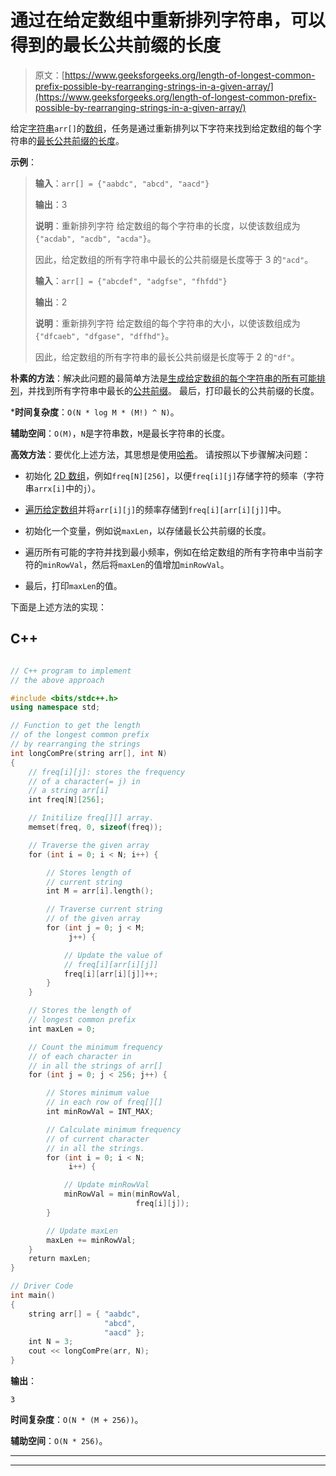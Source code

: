 # 通过在给定数组中重新排列字符串，可以得到的最长公共前缀的长度

> 原文：[https://www.geeksforgeeks.org/length-of-longest-common-prefix-possible-by-rearranging-strings-in-a-given-array/](https://www.geeksforgeeks.org/length-of-longest-common-prefix-possible-by-rearranging-strings-in-a-given-array/)

给定[字符串](https://www.geeksforgeeks.org/string-data-structure/)`arr[]`的[数组](https://www.geeksforgeeks.org/array-data-structure/)，任务是通过重新排列以下字符来找到给定数组的每个字符串的[最长公共前缀的长度](https://www.geeksforgeeks.org/longest-common-prefix-using-sorting/)。

**示例**：

> **输入**：`arr[] = {"aabdc", "abcd", "aacd"}`
>
> **输出**：3
>
> **说明**：重新排列字符 给定数组的每个字符串的长度，以使该数组成为`{"acdab", "acdb", "acda"}`。
>
> 因此，给定数组的所有字符串中最长的公共前缀是长度等于 3 的`"acd"`。
> 
> **输入**：`arr[] = {"abcdef", "adgfse", "fhfdd"}`
>
> **输出**：2
>
> **说明**：重新排列字符 给定数组的每个字符串的大小，以使该数组成为`{"dfcaeb", "dfgase", "dffhd"}`。
>
> 因此，给定数组的所有字符串的最长公共前缀是长度等于 2 的`"df"`。

**朴素的方法**：解决此问题的最简单方法是[生成给定数组的每个字符串的所有可能排列](https://www.geeksforgeeks.org/write-a-c-program-to-print-all-permutations-of-a-given-string/)，并找到所有字符串中最长的[公共前缀](https://www.geeksforgeeks.org/longest-common-prefix-using-binary-search/)。 最后，打印最长的公共前缀的长度。

***时间复杂度**：`O(N * log M * (M!) ^ N)`。

**辅助空间**：`O(M)`，`N`是字符串数，`M`是最长字符串的长度。

**高效方法**：要优化上述方法，其思想是使用[哈希](https://www.geeksforgeeks.org/hashing-data-structure/)。 请按照以下步骤解决问题：

*   初始化 [2D 数组](https://www.geeksforgeeks.org/multidimensional-arrays-in-java/)，例如`freq[N][256]`，以便`freq[i][j]`存储字符的频率（字符串`arrx[i]`中的`j`）。

*   [遍历给定数组](https://www.geeksforgeeks.org/c-program-to-traverse-an-array/)并将`arr[i][j]`的频率存储到`freq[i][arr[i][j]]`中。

*   初始化一个变量，例如说`maxLen`，以存储最长公共前缀的长度。

*   遍历所有可能的字符并找到最小频率，例如在给定数组的所有字符串中当前字符的`minRowVal`，然后将`maxLen`的值增加`minRowVal`。

*   最后，打印`maxLen`的值。

下面是上述方法的实现：

## C++

```cpp

// C++ program to implement 
// the above approach 

#include <bits/stdc++.h> 
using namespace std; 

// Function to get the length 
// of the longest common prefix 
// by rearranging the strings 
int longComPre(string arr[], int N) 
{ 
    // freq[i][j]: stores the frequency 
    // of a character(= j) in 
    // a string arr[i] 
    int freq[N][256]; 

    // Initilize freq[][] array. 
    memset(freq, 0, sizeof(freq)); 

    // Traverse the given array 
    for (int i = 0; i < N; i++) { 

        // Stores length of 
        // current string 
        int M = arr[i].length(); 

        // Traverse current string 
        // of the given array 
        for (int j = 0; j < M; 
             j++) { 

            // Update the value of 
            // freq[i][arr[i][j]] 
            freq[i][arr[i][j]]++; 
        } 
    } 

    // Stores the length of 
    // longest common prefix 
    int maxLen = 0; 

    // Count the minimum frequency 
    // of each character in 
    // in all the strings of arr[] 
    for (int j = 0; j < 256; j++) { 

        // Stores minimum value 
        // in each row of freq[][] 
        int minRowVal = INT_MAX; 

        // Calculate minimum frequency 
        // of current character 
        // in all the strings. 
        for (int i = 0; i < N; 
             i++) { 

            // Update minRowVal 
            minRowVal = min(minRowVal, 
                            freq[i][j]); 
        } 

        // Update maxLen 
        maxLen += minRowVal; 
    } 
    return maxLen; 
} 

// Driver Code 
int main() 
{ 
    string arr[] = { "aabdc", 
                     "abcd", 
                     "aacd" }; 
    int N = 3; 
    cout << longComPre(arr, N); 
} 

```

**输出**：

```
3

```

**时间复杂度**：`O(N * (M + 256))`。

**辅助空间**：`O(N * 256)`。



* * *

* * *




